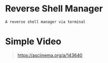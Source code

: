 # Reverse Shell Manager

```
A reverse shell manager via terminal
```

# Simple Video

> https://asciinema.org/a/143640
